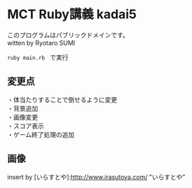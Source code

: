 # MCT Ruby講義 kadai5
このプログラムはパブリックドメインです。  
witten by Ryotaro SUMI  
  
`ruby main.rb`  
で実行

## 変更点
・体当たりすることで倒せるように変更  
・背景追加  
・画像変更  
・スコア表示  
・ゲーム終了処理の追加  
  
## 画像
insert by [いらすとや]:http://www.irasutoya.com/ "いらすとや"  
  
